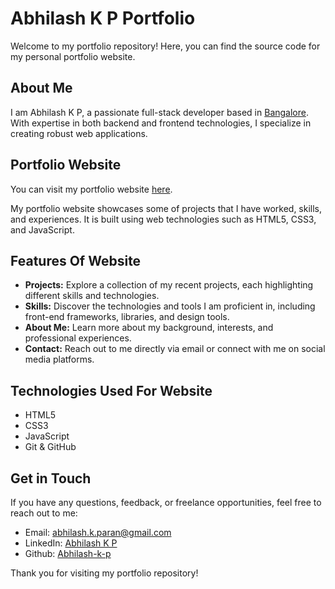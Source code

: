 # Abhilash K P Portfolio

Welcome to my portfolio repository! Here, you can find the source code for my personal portfolio website.

## About Me

I am Abhilash K P, a passionate full-stack developer based in [Bangalore](https://maps.app.goo.gl/cc5ibm6jAiXmRFp17).  With expertise in both backend and frontend technologies, I specialize in creating robust web applications.

## Portfolio Website

You can visit my portfolio website [here](https://abhilash-k-p.github.io/abhilashkp.github.io).

My portfolio website showcases some of projects that I have worked, skills, and experiences. It is built using web technologies such as HTML5, CSS3, and JavaScript.

## Features Of Website

- **Projects:** Explore a collection of my recent projects, each highlighting different skills and technologies.
- **Skills:** Discover the technologies and tools I am proficient in, including front-end frameworks, libraries, and design tools.
- **About Me:** Learn more about my background, interests, and professional experiences.
- **Contact:** Reach out to me directly via email or connect with me on social media platforms.

## Technologies Used For Website

- HTML5
- CSS3
- JavaScript
- Git & GitHub

## Get in Touch

If you have any questions, feedback, or freelance opportunities, feel free to reach out to me:

- Email: abhilash.k.paran@gmail.com
- LinkedIn: [Abhilash K P](https://www.linkedin.com/in/abhilash-k-p-1b7146109/)
- Github: [Abhilash-k-p](https://github.com/Abhilash-k-p)

Thank you for visiting my portfolio repository!
